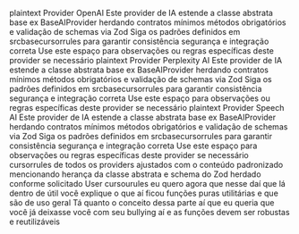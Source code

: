 plaintext
 Provider OpenAI
 Este provider de IA estende a classe abstrata base ex BaseAIProvider herdando contratos mínimos métodos obrigatórios e validação de schemas via Zod
 Siga os padrões definidos em srcbasecursorrules para garantir consistência segurança e integração correta
 Use este espaço para observações ou regras específicas deste provider se necessário
plaintext
 Provider Perplexity AI
 Este provider de IA estende a classe abstrata base ex BaseAIProvider herdando contratos mínimos métodos obrigatórios e validação de schemas via Zod
 Siga os padrões definidos em srcbasecursorrules para garantir consistência segurança e integração correta
 Use este espaço para observações ou regras específicas deste provider se necessário
plaintext
 Provider Speech AI
 Este provider de IA estende a classe abstrata base ex BaseAIProvider herdando contratos mínimos métodos obrigatórios e validação de schemas via Zod
 Siga os padrões definidos em srcbasecursorrules para garantir consistência segurança e integração correta
 Use este espaço para observações ou regras específicas deste provider se necessário
cursorrules de todos os providers ajustados com o conteúdo padronizado mencionando herança da classe abstrata e schema do Zod herdado conforme solicitado
User
cursourules eu quero agora que nesse daí que lá dentro de útil você explique o que aí ficou funções puras utilitárias e que são de uso geral Tá quanto o conceito dessa parte aí que eu queria que você já deixasse você com seu bullying aí e as funções devem ser robustas e reutilizáveis